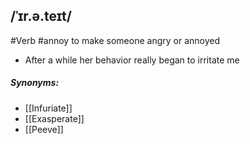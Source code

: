 ## /ˈɪr.ə.teɪt/
#Verb
#annoy
to make someone angry or annoyed

- After a while her behavior really began to irritate me

##### Synonyms:
- [[Infuriate]]
- [[Exasperate]]
- [[Peeve]]